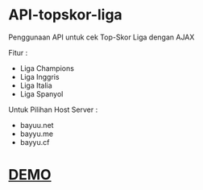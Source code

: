# API-topskor-liga

Penggunaan API untuk cek Top-Skor Liga dengan AJAX

Fitur :

<ul>
<li>Liga Champions</li>
<li>Liga Inggris</li>
<li>Liga Italia</li>
<li>Liga Spanyol</li>
</ul>

Untuk Pilihan Host Server :
- bayuu.net
- bayyu.me
- bayyu.cf

<h1><a href="http://bayyu.me/widget/widget-top-skor.php" target="_blank">DEMO</a></h1>
